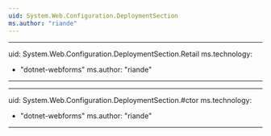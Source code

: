 ```yaml
---
uid: System.Web.Configuration.DeploymentSection
ms.author: "riande"
---
```


---
uid: System.Web.Configuration.DeploymentSection.Retail
ms.technology: 
  - "dotnet-webforms"
ms.author: "riande"
---

---
uid: System.Web.Configuration.DeploymentSection.#ctor
ms.technology: 
  - "dotnet-webforms"
ms.author: "riande"
---
